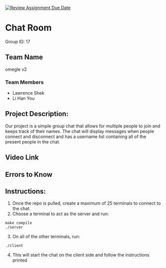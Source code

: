 [![Review Assignment Due Date](https://classroom.github.com/assets/deadline-readme-button-22041afd0340ce965d47ae6ef1cefeee28c7c493a6346c4f15d667ab976d596c.svg)](https://classroom.github.com/a/Vh67aNdh)
# Chat Room
Group ID: 17

## Team Name
omegle v2

### Team Members 
- Lawrence Shek
- Li Han You
       
## Project Description:
Our project is a simple group chat that allows for multiple people to join and keeps track of their names. The chat will display messages when people connect and disconnect and has a username list containing all of the present people in the chat.

## Video Link
  
## Errors to Know

## Instructions:
1. Once the repo is pulled, create a maximum of 25 terminals to connect to the chat. 
2. Choose a terminal to act as the server and run:
```
make compile
./server
```
3. On all of the other terminals, run:
```
./client
```
4. This will start the chat on the client side and follow the instructions printed
